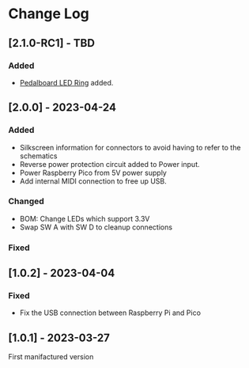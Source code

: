 # Change Log

## [2.1.0-RC1] - TBD

### Added
- [Pedalboard LED Ring](https://github.com/pedalboard/pedalboard-led-ring) added.


 
## [2.0.0] - 2023-04-24
 
### Added

- Silkscreen information for connectors to avoid having to refer to the schematics
- Reverse power protection circuit added to Power input.
- Power Raspberry Pico from 5V power supply
- Add internal MIDI connection to free up USB.
 
### Changed
- BOM: Change LEDs which support 3.3V
- Swap SW A with SW D to cleanup connections
 
### Fixed
 
## [1.0.2] - 2023-04-04
 
### Fixed

- Fix the USB connection between Raspberry Pi and Pico
 
## [1.0.1] - 2023-03-27

First manifactured version 

